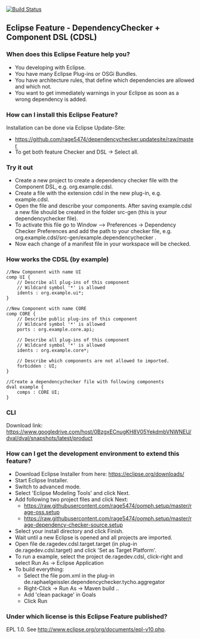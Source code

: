 [![Build Status](https://travis-ci.org/rage5474/dependencychecker.svg?branch=master)](https://travis-ci.org/rage5474/dependencychecker)

## Eclipse Feature - DependencyChecker + Component DSL (CDSL)

### When does this Eclipse Feature help you?
* You developing with Eclipse.
* You have many Eclipse Plug-ins or OSGi Bundles.
* You have architecture rules, that define which dependencies are allowed and which not.
* You want to get immediately warnings in your Eclipse as soon as a wrong dependency is added. 

### How can I install this Eclipse Feature?
Installation can be done via Eclipse Update-Site:
 * https://github.com/rage5474/dependencychecker.updatesite/raw/master
 * To get both feature Checker and DSL -> Select all. 

### Try it out
* Create a new project to create a dependency checker file with the Component DSL, e.g. org.example.cdsl.
* Create a file with the extension cdsl in the new plug-in, e.g. example.cdsl.
* Open the file and describe your components. After saving example.cdsl a new file should be created in the folder src-gen (this is your dependencychecker file).
* To activate this file go to Window --> Preferences -> Dependency Checker Preferences and add the path to your checker file, e.g. org.example.cdsl/src-gen/example.dependencychecker .
* Now each change of a manifest file in your workspace will be checked. 

### How works the CDSL (by example)

    //New Component with name UI
    comp UI {
        // Describe all plug-ins of this component
        // Wildcard symbol '*' is allowed
        idents : org.example.ui*;
    }
    
    //New Component with name CORE
    comp CORE {
        // Describe public plug-ins of this component
        // Wildcard symbol '*' is allowed
        ports : org.example.core.api;
        
        // Describe all plug-ins of this component
        // Wildcard symbol '*' is allowed
        idents : org.example.core*;
        
        // Describe which components are not allowed to imported.   
        forbidden : UI; 
    }
    
    //Create a dependencychecker file with following components
    dval example {
        comps : CORE UI;
    }

### CLI 
Download link: https://www.googledrive.com/host/0BzgxECnugKH8V05YekdmbVNWNEU/dval/dval/snapshots/latest/product

### How can I get the development environment to extend this feature?
* Download Eclipse Installer from here: https://eclipse.org/downloads/
* Start Eclipse Installer.
* Switch to advanced mode.
* Select 'Eclipse Modeling Tools' and click Next.
* Add following two project files and click Next:
	* https://raw.githubusercontent.com/rage5474/oomph.setup/master/rage-oss.setup
	* https://raw.githubusercontent.com/rage5474/oomph.setup/master/rage-dependency-checker-source.setup 
* Select your install directory and click Finish.
* Wait until a new Eclipse is opened and all projects are imported.
* Open file de.ragedev.cdsl.target.target (in plug-in de.ragedev.cdsl.target) and click 'Set as Target Platform'.
* To run a example, select the project de.ragedev.cdsl, click-right and select Run As -> Eclipse Application
* To build everything: 
    * Select the file pom.xml in the plug-in de.raphaelgeissler.dependencychecker.tycho.aggregator
	* Right-Click -> Run As -> Maven build .. 
	* Add 'clean package' in Goals
	* Click Run

### Under which license is this Eclipse Feature published?
EPL 1.0. See http://www.eclipse.org/org/documents/epl-v10.php.
